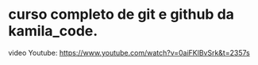 # curso completo de git e github da kamila_code.
video Youtube: https://www.youtube.com/watch?v=0aiFKlBvSrk&t=2357s
